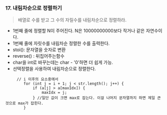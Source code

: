 ### 17. 내림차순으로 정렬하기 
> 배열로 수를 받고 그 수의 자릴수를 내림차순으로 정렬하라. 
* 1번째 줄에 정렬할 N이 주어진다. N은 10000000000보다 작거나 같은 자연수이다. 
* 1번째 줄에 자릿수를 내림차순 정렬한 수를 출력한다.
* stoi(): 문자열을 숫자로 변환
* reverse() : 뒤집어주는함수 
* char을 int로 바꾸는데는 char - '0'하면 더 쉽게 가능.
* 선택정렬을 사용하여 내림차순으로 정렬한다. 
```
     // i 이후의 요소중에서 
        for (int j = i + 1; j < str.length(); j++) {
            if (a[j] > a[maxIdx]) {
                maxIdx = j;
            } //일단 값이 크면 max로 잡는다. 이걸 나머지 문자열까지 하면 제일 큰 것으로 max가 잡힌다. 
        }
```
